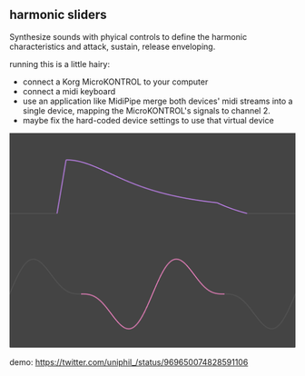 ## harmonic sliders

Synthesize sounds with phyical controls to define the harmonic characteristics and attack, sustain, release enveloping.

running this is a little hairy:

 - connect a Korg MicroKONTROL to your computer
 - connect a midi keyboard
 - use an application like MidiPipe merge both devices' midi streams into a single device, mapping the MicroKONTROL's signals to channel 2.
 - maybe fix the hard-coded device settings to use that virtual device

![two waves: the first showing the attack/sustain/release envelope, the second showing the shame of the waveform that will be synthesized](./bin/data/demo.png)

demo: https://twitter.com/uniphil_/status/969650074828591106
